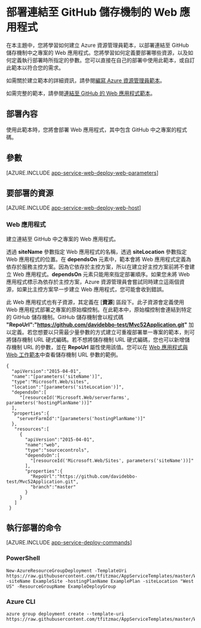 <properties 
	pageTitle="部署連結至 GitHub 儲存機制的 Web 應用程式" 
	description="使用 Azure 資源管理員範本來部署 Web 應用程式，其中包含 GitHub 儲存機制的專案。" 
	services="app-service\web" 
	documentationCenter="" 
	authors="tfitzmac" 
	manager="wpickett" 
	editor=""/>

<tags 
	ms.service="app-service-web" 
	ms.workload="web" 
	ms.tgt_pltfrm="na" 
	ms.devlang="na" 
	ms.topic="article" 
	ms.date="06/02/2015" 
	ms.author="tomfitz"/>

# 部署連結至 GitHub 儲存機制的 Web 應用程式

在本主題中，您將學習如何建立 Azure 資源管理員範本，以部署連結至 GitHub 儲存機制中之專案的 Web 應用程式。您將學習如何定義要部署哪些資源，以及如何定義執行部署時所指定的參數。您可以直接在自己的部署中使用此範本，或自訂此範本以符合您的需求。

如需關於建立範本的詳細資訊，請參閱[編寫 Azure 資源管理員範本](../resource-group-authoring-templates.md)。

如需完整的範本，請參閱[連結至 GitHub 的 Web 應用程式範本](https://github.com/tfitzmac/AppServiceTemplates/blob/master/WebAppLinkedToGithub.json)。

## 部署內容

使用此範本時，您將會部署 Web 應用程式，其中包含 GitHub 中之專案的程式碼。

## 參數

[AZURE.INCLUDE [app-service-web-deploy-web-parameters](../../includes/app-service-web-deploy-web-parameters.md)]
    
## 要部署的資源

[AZURE.INCLUDE [app-service-web-deploy-web-host](../../includes/app-service-web-deploy-web-host.md)]

### Web 應用程式

建立連結至 GitHub 中之專案的 Web 應用程式。

透過 **siteName** 參數指定 Web 應用程式的名稱，透過 **siteLocation** 參數指定 Web 應用程式的位置。在 **dependsOn** 元素中，範本會將 Web 應用程式定義為依存於服務主控方案。因為它依存於主控方案，所以在建立好主控方案前將不會建立 Web 應用程式。**dependsOn** 元素只能用來指定部署順序。如果您未將 Web 應用程式標示為依存於主控方案，Azure 資源管理員會嘗試同時建立這兩個資源，如果比主控方案早一步建立 Web 應用程式，您可能會收到錯誤。

此 Web 應用程式也有子資源，其定義在 [**資源**] 區段下。此子資源會定義使用 Web 應用程式部署之專案的原始檔控制。在此範本中，原始檔控制會連結到特定的 GitHub 儲存機制。GitHub 儲存機制會以程式碼 **"RepoUrl":"https://github.com/davidebbo-test/Mvc52Application.git"** 加以定義。若您想要以只需最少量參數的方式建立可重複部署單一專案的範本，則可將儲存機制 URL 硬式編碼。若不想將儲存機制 URL 硬式編碼，您也可以新增儲存機制 URL 的參數，並在 **RepoUrl** 屬性使用該值。您可以在 [Web 應用程式與 Web 工作範本](../app-service-web-deploy-web-app-with-webjobs.md)中查看儲存機制 URL 參數的範例。

    {
      "apiVersion":"2015-04-01",
      "name":"[parameters('siteName')]",
      "type":"Microsoft.Web/sites",
      "location":"[parameters('siteLocation')]",
      "dependsOn":[
         "[resourceId('Microsoft.Web/serverfarms', parameters('hostingPlanName'))]"
      ],
      "properties":{
        "serverFarmId":"[parameters('hostingPlanName')]"
      },
       "resources":[
         {
           "apiVersion":"2015-04-01",
           "name":"web",
           "type":"sourcecontrols",
           "dependsOn":[
             "[resourceId('Microsoft.Web/Sites', parameters('siteName'))]"
           ],
           "properties":{
             "RepoUrl":"https://github.com/davidebbo-test/Mvc52Application.git",
             "branch":"master"
           }
         }
       ]
     }

## 執行部署的命令

[AZURE.INCLUDE [app-service-deploy-commands](../../includes/app-service-deploy-commands.md)]

### PowerShell

    New-AzureResourceGroupDeployment -TemplateUri https://raw.githubusercontent.com/tfitzmac/AppServiceTemplates/master/WebAppLinkedToGithub.json -siteName ExampleSite -hostingPlanName ExamplePlan -siteLocation "West US" -ResourceGroupName ExampleDeployGroup

### Azure CLI

    azure group deployment create --template-uri https://raw.githubusercontent.com/tfitzmac/AppServiceTemplates/master/WebAppLinkedToGithub.json


 

<!---HONumber=62-->